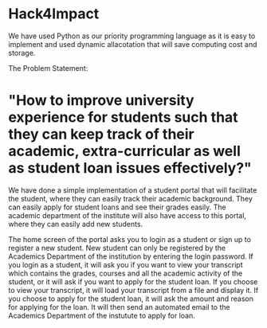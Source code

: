 # Hack4Impact

We have used Python as our priority programming language as it is easy to implement and used dynamic allacotation that will save computing cost and storage.

The Problem Statement: 
# "How to improve university experience for students such that they can keep track of their academic, extra-curricular as well as student loan issues effectively?"

We have done a simple implementation of a student portal that will facilitate the student, where they can easily track their academic background. They can easily apply for student loans and see their grades easily. The academic department of the institute will also have access to this portal, where they can easily add new students.

The home screen of the portal asks you to login as a student or sign up to register a new student. New student can only be registered by the Academics Department of the institution by entering the login password. If you login as a student, it will ask you if you want to view your transcript which contains the grades, courses and all the academic activity of the student, or it will ask if you want to apply for the student loan. If you choose to view your transcript, it will load your transcript from a file and display it. If you choose to apply for the student loan, it will ask the amount and reason for applying for the loan. It will then send an automated email to the Academics  Department of the instutute to apply for loan.
